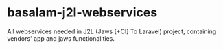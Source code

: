 # basalam-j2l-webservices
All webservices needed in J2L (Jaws [+CI] To Laravel) project, containing vendors' app and jaws functionalities.
